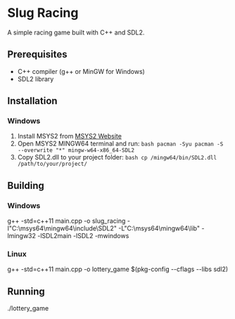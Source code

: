 # Slug Racing

A simple racing game built with C++ and SDL2.

## Prerequisites

- C++ compiler (g++ or MinGW for Windows)
- SDL2 library

## Installation

### Windows
1. Install MSYS2 from [MSYS2 Website](https://www.msys2.org/)
2. Open MSYS2 MINGW64 terminal and run:   ```bash
   pacman -Syu
   pacman -S --overwrite "*" mingw-w64-x86_64-SDL2   ```
3. Copy SDL2.dll to your project folder:   ```bash
   cp /mingw64/bin/SDL2.dll /path/to/your/project/   ```

## Building

### Windows
g++ -std=c++11 main.cpp -o slug_racing -I"C:\msys64\mingw64\include\SDL2" -L"C:\msys64\mingw64\lib" -lmingw32 -lSDL2main -lSDL2 -mwindows

### Linux

g++ -std=c++11 main.cpp -o lottery_game $(pkg-config --cflags --libs sdl2)

## Running
./lottery_game